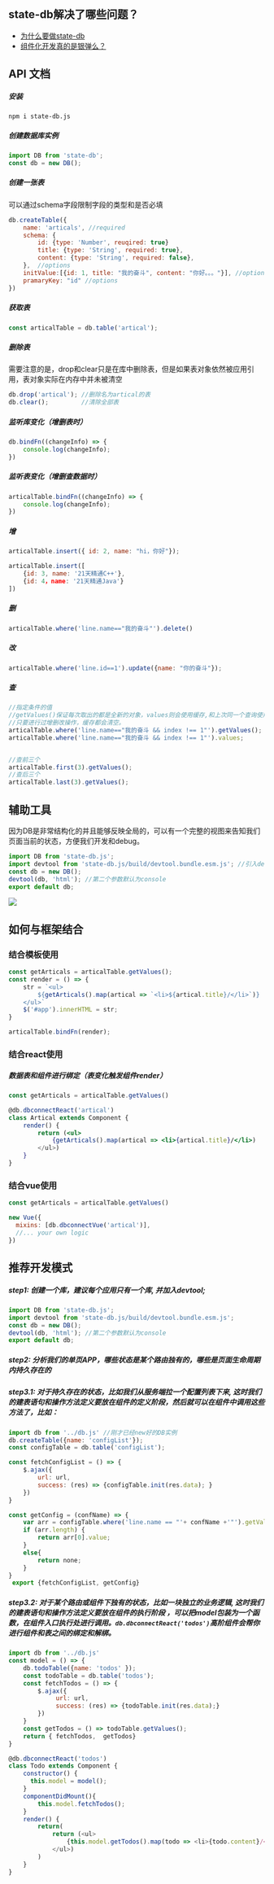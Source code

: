 ## state-db解决了哪些问题？

- [为什么要做state-db](docs/为什么要做state-db.md)
- [组件化开发真的是银弹么？](docs/组件化开发真的是银弹么.md)

## API 文档

##### 安装

```shell
npm i state-db.js
```

##### 创建数据库实例

```js
import DB from 'state-db';
const db = new DB();
```

##### 创建一张表

可以通过schema字段限制字段的类型和是否必填

```js
db.createTable({
    name: 'articals', //required
  	schema: {
        id: {type: 'Number', reuqired: true}
      	title: {type: 'String', required: true},
        content: {type: 'String', required: false},
    },  //options
  	initValue:[{id: 1, title: "我的奋斗", content: "你好。。。"}], //options
    pramaryKey: "id" //options
})
```

##### 获取表

```js
const articalTable = db.table('artical');
```

##### 删除表

需要注意的是，drop和clear只是在库中删除表，但是如果表对象依然被应用引用，表对象实际在内存中并未被清空

```js
db.drop('artical'); //删除名为artical的表
db.clear();         //清除全部表
```

##### 监听库变化（增删表时）

```js
db.bindFn((changeInfo) => {
    console.log(changeInfo);
})
```

##### 监听表变化（增删查数据时）

```js
articalTable.bindFn((changeInfo) => {
    console.log(changeInfo);
})
```

##### 增

```js
articalTable.insert({ id: 2, name: "hi，你好"});

articalTable.insert([
    {id: 3, name: '21天精通C++'},
    {id: 4，name: '21天精通Java'}
])
```

##### 删

```js
articalTable.where('line.name=="我的奋斗"').delete()
```

##### 改

```js
articalTable.where('line.id==1').update({name: "你的奋斗"});
```

##### 查

```js
//指定条件的值
//getValues()保证每次取出的都是全新的对象，values则会使用缓存,和上次同一个查询使用同样的对象，使用values性能更好，使用getValues()更安全。
//只要进行过增删改操作，缓存都会清空。
articalTable.where('line.name=="我的奋斗 && index !== 1"').getValues();
articalTable.where('line.name=="我的奋斗 && index !== 1"').values;


//查前三个
articalTable.first(3).getValues();
//查后三个
articalTable.last(3).getValues();
```

## 辅助工具
因为DB是非常结构化的并且能够反映全局的，可以有一个完整的视图来告知我们页面当前的状态，方便我们开发和debug。
```js
import DB from 'state-db.js';
import devtool from 'state-db.js/build/devtool.bundle.esm.js'; //引入devtool
const db = new DB();
devtool(db, 'html'); //第二个参数默认为console
export default db;
```
![](https://fe-learn-react.oss-cn-beijing.aliyuncs.com/%E4%BC%81%E4%B8%9A%E5%BE%AE%E4%BF%A1%E6%88%AA%E5%9B%BE_07accb65-ecae-4eca-8854-72f0909a2c3e.png)


## 如何与框架结合

### 结合模板使用

```js
const getArticals = articalTable.getValues();
const render = () => {
    str = `<ul>
        ${getArticals().map(artical => `<li>${artical.title}/</li>`)}
    </ul>`
    $('#app').innerHTML = str;
}

articalTable.bindFn(render);
```

### 结合react使用

##### 数据表和组件进行绑定（表变化触发组件render）

```jsx
const getArticals = articalTable.getValues()

@db.dbconnectReact('artical')
class Artical extends Component {
    render() {
        return (<ul>
            {getArticals().map(artical => <li>{artical.title}/</li>)
        </ul>)
    }
}
```



### 结合vue使用

```js
const getArticals = articalTable.getValues()

new Vue({
  mixins: [db.dbconnectVue('artical')],
  //... your own logic
})
```


## 推荐开发模式

##### step1: 创建一个库，建议每个应用只有一个库, 并加入devtool;
```js
import DB from 'state-db.js';
import devtool from 'state-db.js/build/devtool.bundle.esm.js';
const db = new DB();
devtool(db, 'html'); //第二个参数默认为console
export default db;
```

##### step2: 分析我们的单页APP，哪些状态是某个路由独有的，哪些是页面生命周期内持久存在的

##### step3.1: 对于持久存在的状态，比如我们从服务端拉一个配置列表下来, 这时我们的建表语句和操作方法定义要放在组件的定义阶段，然后就可以在组件中调用这些方法了，比如：

```js
import db from '../db.js' //刚才已经new好的DB实例
db.createTable({name: 'configList'});
const configTable = db.table('configList');

const fetchConfigList = () => {
    $.ajax({
        url: url,
        success: (res) => {configTable.init(res.data); }
    })
}

const getConfig = (confName) => {
    var arr = configTable.where('line.name == "'+ confName +'"').getValues;
    if (arr.length) {
        return arr[0].value;
    }
    else{
        return none;
    }
}
 export {fetchConfigList, getConfig}
```

##### step3.2: 对于某个路由或组件下独有的状态，比如一块独立的业务逻辑, 这时我们的建表语句和操作方法定义要放在组件的执行阶段 ，可以把model包装为一个函数，在组件入口执行处进行调用。`db.dbconnectReact('todos')`高阶组件会帮你进行组件和表之间的绑定和解绑。

```js
import db from '../db.js'
const model = () => {
    db.todoTable({name: 'todos' });
    const todoTable = db.table('todos');
    const fetchTodos = () => {
        $.ajax({
             url: url,
             success: (res) => {todoTable.init(res.data);}
        })
    }
    const getTodos = () => todoTable.getValues();
    return { fetchTodos,  getTodos}
}

@db.dbconnectReact('todos')
class Todo extends Component {
    constructor() {
      this.model = model();
    }
    componentDidMount(){
        this.model.fetchTodos();
    }
    render() {
        return(
            return (<ul>
                {this.model.getTodos().map(todo => <li>{todo.content}/</li>)
            </ul>)
        )
    }
}
```


